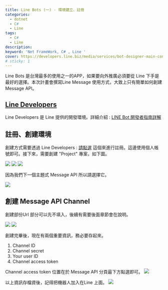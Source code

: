 ```yaml
---
title: Line Bots (一) - 環境建立、註冊
categories: 
  - dotnet
  - C#
  - Line
tags: 
  - C#
  - Line
description:
keyword: 'Net FrameWork, C# , Line '
cover: https://developers.line.biz/media/services/bot-designer-main-contents.png
# sticky: 1
---
```

Line Bots 是台灣最多的使用之一的APP，如果要向外推廣必須要從 Line 下手是最好的選擇。本次計畫會撰寫Line Message 使用方式，大致上只有簡單如何創建 Message API。

## [Line Developers](https://developers.line.biz/zh-hant/)
Line Developers 是 Line 提供的開發環境。詳細介紹 : [LINE Bot 開發者指南詳解](https://engineering.linecorp.com/zh-hant/blog/line-bot-guideline-1/)

## 註冊、創建環境
創建方式需要透過 Line Developers : [請點選](https://developers.line.biz/zh-hant/) 這個來進行註冊。這邊使用個人帳號即可。接下來，需要創建 "Project" 專案，如下圖。

![](/img/dotnet/Line/Snipaste_2022-09-09_10-06-48.png)
![](/img/dotnet/Line/Snipaste_2022-09-09_10-13-48.png)
![](/img/dotnet/Line/Snipaste_2022-09-09_10-16-42.png)


因為我們下一個主題式 Message API 所以請選擇它。

![](/img/dotnet/Line/Snipaste_2022-09-09_10-24-50.png)

## 創建 Message API Channel
創建部份Url 部分可以先不填入，後續有需要後面章節會在說明。

![](/img/dotnet/Line/Snipaste_2022-09-09_10-30-47.png)
![](/img/dotnet/Line/Snipaste_2022-09-09_10-32-03.png)

創建完畢後，現在有兩個重要資訊，務必要存起來。
1. Channel ID 
2. Channel secret 
3. Your user ID 
4. Channel access token

Channel access token 位置在於 Message API 分頁最下方點選即可。
![](/img/dotnet/Line/Snipaste_2022-09-09_11-54-52.png)


以上資訊存檔資後，記得把機器人加入在Line 上面。
![](/img/dotnet/Line/Snipaste_2022-09-09_10-36-59.png)

